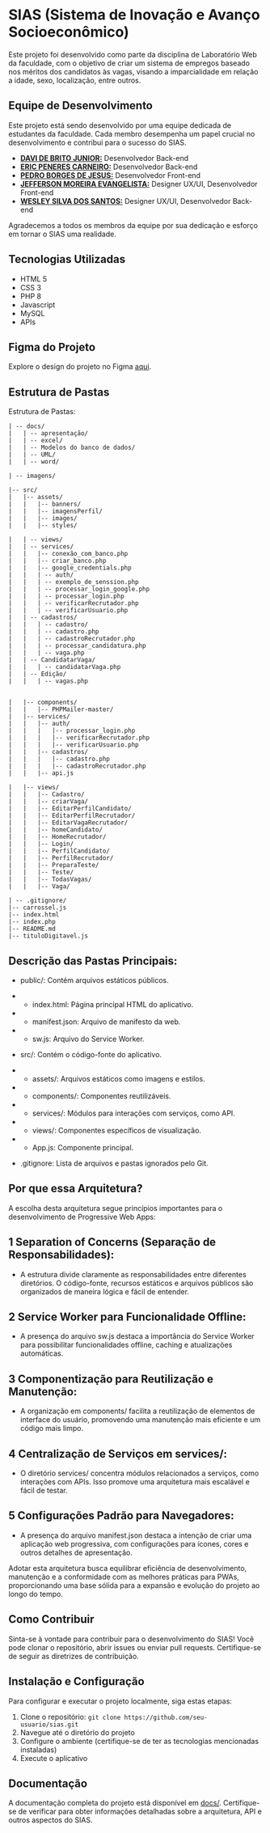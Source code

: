 # SIAS (Sistema de Inovação e Avanço Socioeconômico)

Este projeto foi desenvolvido como parte da disciplina de Laboratório Web da faculdade, com o objetivo de criar um sistema de empregos baseado nos méritos dos candidatos às vagas, visando a imparcialidade em relação a idade, sexo, localização, entre outros.

## Equipe de Desenvolvimento

Este projeto está sendo desenvolvido por uma equipe dedicada de estudantes da faculdade. Cada membro desempenha um papel crucial no desenvolvimento e contribui para o sucesso do SIAS.

- **[DAVI DE BRITO JUNIOR:](https://github.com/DaveBrito)** Desenvolvedor Back-end
- **[ERIC PENERES CARNEIRO:](https://github.com/EricW900)** Desenvolvedor Back-end
- **[PEDRO BORGES DE JESUS:](https://github.com/B0rga)** Desenvolvedor Front-end
- **[JEFFERSON MOREIRA EVANGELISTA:](https://github.com/JeffersonEvangelista)** Designer UX/UI, Desenvolvedor Front-end
- **[WESLEY SILVA DOS SANTOS:](https://github.com/WesleyS08)** Designer UX/UI, Desenvolvedor Back-end

Agradecemos a todos os membros da equipe por sua dedicação e esforço em tornar o SIAS uma realidade.

## Tecnologias Utilizadas 

- HTML 5
- CSS 3
- PHP 8
- Javascript
- MySQL
- APIs

## Figma do Projeto 
Explore o design do projeto no Figma [aqui](https://www.figma.com/file/QxHUCHfEumTYtu1RjLUTRf/SIAS?type=design&node-id=0%3A1&mode=design&t=LC4dzX5s7Ux52FZI-1).

## Estrutura de Pastas 

 Estrutura de Pastas:

 ```
| -- docs/
|   | -- apresentação/
|   | -- excel/
|   | -- Modelos do banco de dados/
|   | -- UML/
|   | -- word/

| -- imagens/

|-- src/
|   |-- assets/
|   |   |-- banners/
|   |   |-- imagensPerfil/
|   |   |-- images/
|   |   |-- styles/

|   | -- views/
|   | -- services/
|   |   |-- conexão_com_banco.php
|   |   |-- criar_banco.php
|   |   |-- google_credentials.php
|   |   | -- auth/
|   |   | -- exemplo_de_senssion.php
|   |   | -- processar_login_google.php
|   |   | -- processar_login.php
|   |   | -- verificarRecrutador.php
|   |   | -- verificarUsuario.php
|   | -- cadastros/
|   |   | -- cadastro/
|   |   | -- cadastro.php
|   |   | -- cadastroRecrutador.php
|   |   | -- processar_candidatura.php
|   |   | -- vaga.php
|   | -- CandidatarVaga/
|   |   | -- candidatarVaga.php
|   | -- Edição/
|   |   | -- vagas.php


|   |-- components/
|   |   |-- PHPMailer-master/
|   |-- services/
|   |   |-- auth/
|   |   |   |-- processar_login.php
|   |   |   |-- verificarRecrutador.php
|   |   |   |-- verificarUsuario.php
|   |   |-- cadastros/
|   |   |   |-- cadastro.php
|   |   |   |-- cadastroRecrutador.php
|   |   |-- api.js

|   |-- views/
|   |   |-- Cadastro/
|   |   |-- criarVaga/
|   |   |-- EditarPerfilCandidato/
|   |   |-- EditarPerfilRecrutador/
|   |   |-- EditarVagaRecrutador/
|   |   |-- homeCandidato/
|   |   |-- HomeRecrutador/
|   |   |-- Login/
|   |   |-- PerfilCandidato/
|   |   |-- PerfilRecrutador/
|   |   |-- PreparaTeste/
|   |   |-- Teste/
|   |   |-- TodasVagas/
|   |   |-- Vaga/

| -- .gitignore/
|-- carrossel.js
|-- index.html
|-- index.php
|-- README.md
|-- tituloDigitavel.js
 ```
## Descrição das Pastas Principais:

- public/: Contém arquivos estáticos públicos.

- - index.html: Página principal HTML do aplicativo.
- - manifest.json: Arquivo de manifesto da web.
- - sw.js: Arquivo do Service Worker.

- src/: Contém o código-fonte do aplicativo.

- - assets/: Arquivos estáticos como imagens e estilos.
- - components/: Componentes reutilizáveis.
- - services/: Módulos para interações com serviços, como API.

- - views/: Componentes específicos de visualização.
- - App.js: Componente principal.

-  .gitignore: Lista de arquivos e pastas ignorados pelo Git.

## Por que essa Arquitetura?

A escolha desta arquitetura segue princípios importantes para o desenvolvimento de Progressive Web Apps:

## 1 Separation of Concerns (Separação de Responsabilidades):

- A estrutura divide claramente as responsabilidades entre diferentes diretórios. O código-fonte, recursos estáticos e arquivos públicos são organizados de maneira lógica e fácil de entender.

## 2 Service Worker para Funcionalidade Offline:

- A presença do arquivo sw.js destaca a importância do Service Worker para possibilitar funcionalidades offline, caching e atualizações automáticas.

## 3 Componentização para Reutilização e Manutenção:

- A organização em components/ facilita a reutilização de elementos de interface do usuário, promovendo uma manutenção mais eficiente e um código mais limpo.

## 4 Centralização de Serviços em services/:

- O diretório services/ concentra módulos relacionados a serviços, como interações com APIs. Isso promove uma arquitetura mais escalável e fácil de testar.

## 5 Configurações Padrão para Navegadores:

- A presença do arquivo manifest.json destaca a intenção de criar uma aplicação web progressiva, com configurações para ícones, cores e outros detalhes de apresentação.

Adotar esta arquitetura busca equilibrar eficiência de desenvolvimento, manutenção e a conformidade com as melhores práticas para PWAs, proporcionando uma base sólida para a expansão e evolução do projeto ao longo do tempo.

## Como Contribuir
Sinta-se à vontade para contribuir para o desenvolvimento do SIAS! Você pode clonar o repositório, abrir issues ou enviar pull requests. Certifique-se de seguir as diretrizes de contribuição.

## Instalação e Configuração
Para configurar e executar o projeto localmente, siga estas etapas:

1. Clone o repositório: `git clone https://github.com/seu-usuario/sias.git`
2. Navegue até o diretório do projeto
3. Configure o ambiente (certifique-se de ter as tecnologias mencionadas instaladas)
4. Execute o aplicativo

## Documentação
A documentação completa do projeto está disponível em [docs/](docs/word). Certifique-se de verificar para obter informações detalhadas sobre a arquitetura, API e outros aspectos do SIAS.
